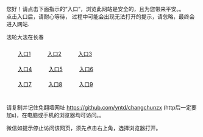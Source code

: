 您好！请点击下面指示的“入口”，浏览此网站是安全的，且为您带来平安。。 <br/>
点击入口后，请耐心等待， 过程中可能会出现无法打开的提示，请忽略，最终会进入网站. </br>

法轮大法在长春<br/>
<div style="padding:10px"><a style="margin:20px" target="_blank" href="https://d292ed2575x57p.cloudfront.net/2Qpsp?lmfovbrd" id="ccLink1" rel="nofollow">入口1</a> <a target="_blank" style="margin:20px" href="https://d2nzxtxf926cbl.cloudfront.net/2Qpsp?ygsncw" id="ccLink2" rel="nofollow">入口2</a> <a style="margin:20px" target="_blank" href="https://d2p6utnisa9b2a.cloudfront.net/2Qpsp?hehkvz" id="ccLink3" rel="nofollow">入口3</a></div>

<div style="padding:10px" ><a style="margin:20px" target="_blank" href="https://d292ed2575x57p.cloudfront.net/2Qpsp?lmfovbrd" id="ccLink4" rel="nofollow">入口4</a> <a style="margin:20px" href="https://d2nzxtxf926cbl.cloudfront.net/2Qpsp?ygsncw" target="_blank" id="ccLink5" rel="nofollow">入口5</a> <a style="margin:20px" href="https://d2p6utnisa9b2a.cloudfront.net/2Qpsp?hehkvz" target="_blank" id="ccLink6" rel="nofollow">入口6</a></div>

<div style="padding:10px"><a style="margin:20px" target="_blank" href="https://d292ed2575x57p.cloudfront.net/2Qpsp?lmfovbrd" id="ccLink7" rel="nofollow">入口7</a> <a style="margin:20px" href="https://d2nzxtxf926cbl.cloudfront.net/2Qpsp?ygsncw" target="_blank" id="ccLink8" rel="nofollow">入口8</a> <a style="margin:20px" target="_blank" href="https://d2p6utnisa9b2a.cloudfront.net/2Qpsp?hehkvz" id="ccLink9" rel="nofollow">入口9</a></div>

<br/>



请复制并记住免翻墙网址 https://github.com/yntd/changchunzx (http后一定要加s)，在电脑或手机的浏览器均可访问。。<br/>

微信如提示停止访问该网页，须先点击右上角，选择浏览器打开。
